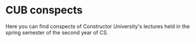 # CUB conspects

Here you can find conspects of Constructor University's lectures held in the spring semester of the second year of CS.
